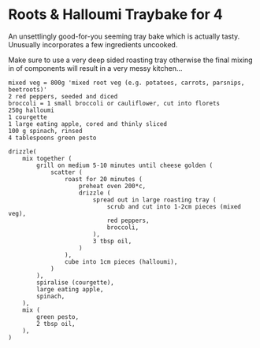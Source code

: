 Roots & Halloumi Traybake for 4
===============================

An unsettlingly good-for-you seeming tray bake which is actually tasty.
Unusually incorporates a few ingredients uncooked.

Make sure to use a very deep sided roasting tray otherwise the final mixing in of
components will result in a very messy kitchen...

    mixed veg = 800g 'mixed root veg (e.g. potatoes, carrots, parsnips, beetroots)'
    2 red peppers, seeded and diced
    broccoli = 1 small broccoli or cauliflower, cut into florets
    250g halloumi
    1 courgette
    1 large eating apple, cored and thinly sliced
    100 g spinach, rinsed
    4 tablespoons green pesto
    
    drizzle(
        mix together (
            grill on medium 5-10 minutes until cheese golden (
                scatter (
                    roast for 20 minutes (
                        preheat oven 200*c,
                        drizzle (
                            spread out in large roasting tray (
                                scrub and cut into 1-2cm pieces (mixed veg),
                                red peppers,
                                broccoli,
                            ),
                            3 tbsp oil,
                        )
                    ),
                    cube into 1cm pieces (halloumi),
                )
            ),
            spiralise (courgette),
            large eating apple,
            spinach,
        ),
        mix (
            green pesto,
            2 tbsp oil,
        ),
    )
